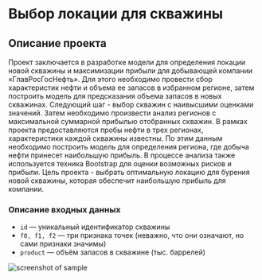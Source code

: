 Выбор локации для скважины
==========================================
Описание проекта
------------------------------------------
Проект заключается в разработке модели для определения локации новой скважины и максимизации прибыли для добывающей компании «ГлавРосГосНефть». Для этого необходимо провести сбор характеристик нефти и объема ее запасов в избранном регионе, затем построить модель для предсказания объема запасов в новых скважинах. Следующий шаг - выбор скважин с наивысшими оценками значений. Затем необходимо произвести анализ регионов с максимальной суммарной прибылью отобранных скважин.
В рамках проекта предоставляются пробы нефти в трех регионах, характеристики каждой скважины известны. По этим данным необходимо построить модель для определения региона, где добыча нефти принесет наибольшую прибыль. В процессе анализа также используется техника Bootstrap для оценки возможных рисков и прибыли.
Цель проекта - выбрать оптимальную локацию для бурения новой скважины, которая обеспечит наибольшую прибыль для компании.

### Описание входных данных

* `id` — уникальный идентификатор скважины
* `f0, f1, f2` — три признака точек (неважно, что они означают, но сами признаки значимы)
* `product` — объём запасов в скважине (тыс. баррелей)

![screenshot of sample](https://kartinkin.net/uploads/posts/2022-12/1670497787_2-kartinkin-net-p-neft-kartinki-dlya-prezentatsii-pinterest-2.png)
